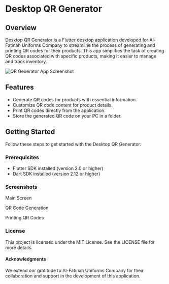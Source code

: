 # Desktop QR Generator

## Overview

Desktop QR Generator is a Flutter desktop application developed for Al-Fatinah Uniforms Company to streamline the process of generating and printing QR codes for their products. This app simplifies the task of creating QR codes associated with specific products, making it easier to manage and track inventory.

![QR Generator App Screenshot](screenshots/app_screenshot.png)

## Features

- Generate QR codes for products with essential information.
- Customize QR code content for product details.
- Print QR codes directly from the application.
- Store the generated QR code on your PC in a folder.

## Getting Started

Follow these steps to get started with the Desktop QR Generator:

### Prerequisites

- Flutter SDK installed (version 2.0 or higher)
- Dart SDK installed (version 2.12 or higher)

### Screenshots

Main Screen

QR Code Generation

Printing QR Codes

### License
This project is licensed under the MIT License. See the LICENSE file for more details.

#### Acknowledgments
We extend our gratitude to Al-Fatinah Uniforms Company for their collaboration and support in the development of this application.
